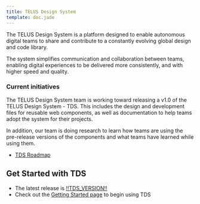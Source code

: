 ```yaml
---
title: TELUS Design System
template: doc.jade
---
```


The TELUS Design System is a platform designed to enable autonomous digital teams to share and contribute to a constantly evolving global design and code library.

The system simplifies communication and collaboration between teams, enabling digital experiences to be delivered more consistently, and with higher speed and quality.


### Current initiatives

The TELUS Design System team is working toward releasing a v1.0 of the TELUS Design System - TDS. This includes the design and development files for reusable web components, as well as documentation to help teams adopt the system for their projects.

In addition, our team is doing research to learn how teams are using the pre-release versions of the components and what teams have learned while using them.

* [TDS Roadmap](/1-About/3-roadmap.html)

## Get Started with TDS

* The latest release is [!!TDS_VERSION!!](/1-About/4-changelog.html)
* Check out the [Getting Started page](/2-Use-TDS/1-getting-started.html) to begin using TDS
